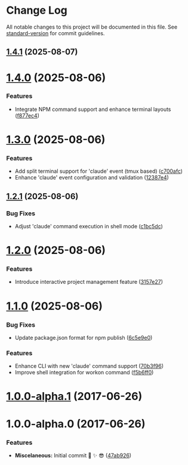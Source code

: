 # Change Log

All notable changes to this project will be documented in this file. See [standard-version](https://github.com/conventional-changelog/standard-version) for commit guidelines.

<a name="1.4.1"></a>
## [1.4.1](https://github.com/israelroldan/workon/compare/v1.4.0...v1.4.1) (2025-08-07)



<a name="1.4.0"></a>
# [1.4.0](https://github.com/israelroldan/workon/compare/v1.3.0...v1.4.0) (2025-08-06)


### Features

* Integrate NPM command support and enhance terminal layouts ([f877ec4](https://github.com/israelroldan/workon/commit/f877ec4))



<a name="1.3.0"></a>
# [1.3.0](https://github.com/israelroldan/workon/compare/v1.2.1...v1.3.0) (2025-08-06)


### Features

* Add split terminal support for 'claude' event (tmux based) ([c700afc](https://github.com/israelroldan/workon/commit/c700afc))
* Enhance 'claude' event configuration and validation ([12387e4](https://github.com/israelroldan/workon/commit/12387e4))



<a name="1.2.1"></a>
## [1.2.1](https://github.com/israelroldan/workon/compare/v1.2.0...v1.2.1) (2025-08-06)


### Bug Fixes

* Adjust 'claude' command execution in shell mode ([c1bc5dc](https://github.com/israelroldan/workon/commit/c1bc5dc))



<a name="1.2.0"></a>
# [1.2.0](https://github.com/israelroldan/workon/compare/v1.1.0...v1.2.0) (2025-08-06)


### Features

* Introduce interactive project management feature ([3157e27](https://github.com/israelroldan/workon/commit/3157e27))



<a name="1.1.0"></a>
# [1.1.0](https://github.com/israelroldan/workon/compare/v1.0.0...v1.1.0) (2025-08-06)


### Bug Fixes

* Update package.json format for npm publish ([6c5e9e0](https://github.com/israelroldan/workon/commit/6c5e9e0))


### Features

* Enhance CLI with new 'claude' command support ([70b3f96](https://github.com/israelroldan/workon/commit/70b3f96))
* Improve shell integration for workon command ([f5b6ff0](https://github.com/israelroldan/workon/commit/f5b6ff0))



<a name="1.0.0-alpha.1"></a>
# [1.0.0-alpha.1](https://code.palu.io/israel/workon/compare/v1.0.0-alpha.0...v1.0.0-alpha.1) (2017-06-26)



<a name="1.0.0-alpha.0"></a>
# 1.0.0-alpha.0 (2017-06-26)


### Features

* **Miscelaneous:** Initial commit 🎉  ✨  😎 ([47ab926](https://code.palu.io/israel/workon/commits/47ab926))
